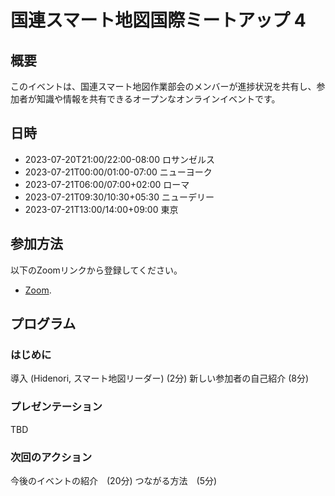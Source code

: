 # 国連スマート地図国際ミートアップ 4

## 概要

このイベントは、国連スマート地図作業部会のメンバーが進捗状況を共有し、参加者が知識や情報を共有できるオープンなオンラインイベントです。

## 日時

- 2023-07-20T21:00/22:00-08:00 ロサンゼルス
- 2023-07-21T00:00/01:00-07:00 ニューヨーク
- 2023-07-21T06:00/07:00+02:00 ローマ
- 2023-07-21T09:30/10:30+05:30 ニューデリー
- 2023-07-21T13:00/14:00+09:00 東京

## 参加方法

以下のZoomリンクから登録してください。

- [Zoom](https://ucla.zoom.us/meeting/register/tJcoc-mvrTovG920aIcgb-64RaKdVWKTb1Ik).

## プログラム

### はじめに

導入 (Hidenori, スマート地図リーダー) (2分)
新しい参加者の自己紹介 (8分)

### プレゼンテーション

TBD

### 次回のアクション

今後のイベントの紹介　(20分)
つながる方法　(5分)